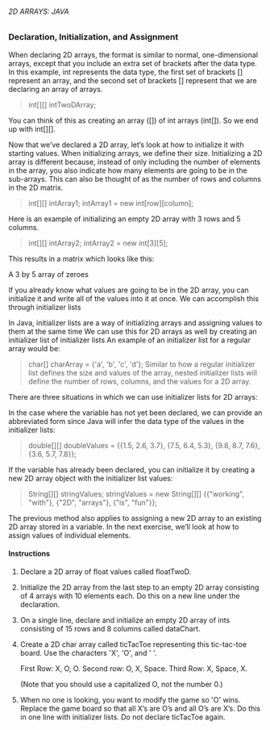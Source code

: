 ###### 2D ARRAYS: JAVA

### Declaration, Initialization, and Assignment

When declaring 2D arrays, the format is similar to normal, one-dimensional arrays, except that you include an extra set of brackets after the data type. In this example, int represents the data type, the first set of brackets [] represent an array, and the second set of brackets [] represent that we are declaring an array of arrays.

>int[][] intTwoDArray;

You can think of this as creating an array ([]) of int arrays (int[]). So we end up with int[][].

Now that we’ve declared a 2D array, let’s look at how to initialize it with starting values. When initializing arrays, we define their size. Initializing a 2D array is different because, instead of only including the number of elements in the array, you also indicate how many elements are going to be in the sub-arrays. This can also be thought of as the number of rows and columns in the 2D matrix.

>int[][] intArray1;
>intArray1 = new int[row][column];

Here is an example of initializing an empty 2D array with 3 rows and 5 columns.

>int[][] intArray2;
>intArray2 = new int[3][5];

This results in a matrix which looks like this:

A 3 by 5 array of zeroes

If you already know what values are going to be in the 2D array, you can initialize it and write all of the values into it at once. We can accomplish this through initializer lists

In Java, initializer lists are a way of initializing arrays and assigning values to them at the same time
We can use this for 2D arrays as well by creating an initializer list of initializer lists
An example of an initializer list for a regular array would be:

>char[] charArray = {'a', 'b', 'c', 'd'};
Similar to how a regular initializer list defines the size and values of the array, nested initializer lists will define the number of rows, columns, and the values for a 2D array.

There are three situations in which we can use initializer lists for 2D arrays:

In the case where the variable has not yet been declared, we can provide an abbreviated form since Java will infer the data type of the values in the initializer lists:

>double[][] doubleValues = {{1.5, 2.6, 3.7}, {7.5, 6.4, 5.3}, {9.8,  8.7, 7.6}, {3.6, 5.7, 7.8}};

If the variable has already been declared, you can initialize it by creating a new 2D array object with the initializer list values:

>String[][] stringValues;
>stringValues = new String[][] {{"working", "with"}, {"2D", "arrays"}, {"is", "fun"}};

The previous method also applies to assigning a new 2D array to an existing 2D array stored in a variable.
In the next exercise, we’ll look at how to assign values of individual elements.

#### Instructions

1. Declare a 2D array of float values called floatTwoD.

2. Initialize the 2D array from the last step to an empty 2D array consisting of 4 arrays with 10 elements each. Do this on a new line under the declaration.

3. On a single line, declare and initialize an empty 2D array of ints consisting of 15 rows and 8 columns called dataChart.

4. Create a 2D char array called ticTacToe representing this tic-tac-toe board. Use the characters 'X', 'O', and ' '.

    First Row: X, O, O. Second row: O, X, Space. Third Row: X, Space, X.

    (Note that you should use a capitalized O, not the number 0.)

5. When no one is looking, you want to modify the game so 'O' wins. Replace the game board so that all X’s are O’s and all O’s are X’s. Do this in one line with initializer lists. Do not declare ticTacToe again.